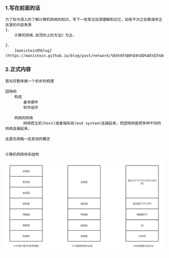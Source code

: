 ### 1.写在前面的话
    为了较为深入的了解计算机网络的知识，写下一些笔记加深理解和记忆，如有不对之处敬请斧正
    这里的内容来源
    1.
        计算机网络.自顶向上的方法》为主，

    2.
        [manistein的blog](https://manistein.github.io/blog/post/network/%E6%95%B0%E6%8D%AE%E5%8C%85%E5%9C%A8%E7%BD%91%E7%BB%9C%E5%B1%82%E4%B8%AD%E7%9A%84%E4%BC%A0%E8%BE%93/)
    
### 2.正式内容
    首先将整体做一个初步的梳理

    因特网
        构成
            基本硬件
            软件组件

        网络的网络
            网络把主机(host)或者端系统(end system)连接起来，而因特网是把多种不同的网络连接起来。

    这里先简略一些其他的概念


    计算机网络体系结构




![test](https://github.com/dxb218/blog/blob/master/image/network/%E7%BD%91%E7%BB%9C%E4%BD%93%E7%B3%BB%E7%BB%93%E6%9E%84.png)